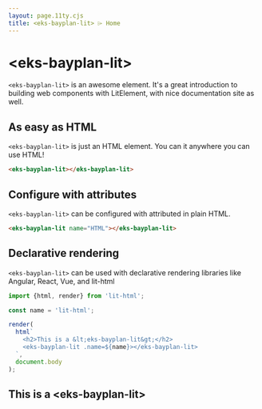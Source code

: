 ```yaml
---
layout: page.11ty.cjs
title: <eks-bayplan-lit> ⌲ Home
---
```


# &lt;eks-bayplan-lit>

`<eks-bayplan-lit>` is an awesome element. It's a great introduction to building web components with LitElement, with nice documentation site as well.

## As easy as HTML

<section class="columns">
  <div>

`<eks-bayplan-lit>` is just an HTML element. You can it anywhere you can use HTML!

```html
<eks-bayplan-lit></eks-bayplan-lit>
```

  </div>
  <div>

<eks-bayplan-lit></eks-bayplan-lit>

  </div>
</section>

## Configure with attributes

<section class="columns">
  <div>

`<eks-bayplan-lit>` can be configured with attributed in plain HTML.

```html
<eks-bayplan-lit name="HTML"></eks-bayplan-lit>
```

  </div>
  <div>

<eks-bayplan-lit name="HTML"></eks-bayplan-lit>

  </div>
</section>

## Declarative rendering

<section class="columns">
  <div>

`<eks-bayplan-lit>` can be used with declarative rendering libraries like Angular, React, Vue, and lit-html

```js
import {html, render} from 'lit-html';

const name = 'lit-html';

render(
  html`
    <h2>This is a &lt;eks-bayplan-lit&gt;</h2>
    <eks-bayplan-lit .name=${name}></eks-bayplan-lit>
  `,
  document.body
);
```

  </div>
  <div>

<h2>This is a &lt;eks-bayplan-lit&gt;</h2>
<eks-bayplan-lit name="lit-html"></eks-bayplan-lit>

  </div>
</section>
